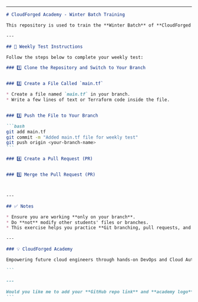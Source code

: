 

---

````markdown
# CloudForged Academy - Winter Batch Training

This repository is used to train the **Winter Batch** of **CloudForged Academy**.

---

## 📘 Weekly Test Instructions

Follow the steps below to complete your weekly test:

### 1️⃣ Clone the Repository and Switch to Your Branch


### 2️⃣ Create a File Called `main.tf`

* Create a file named `main.tf` in your branch.
* Write a few lines of text or Terraform code inside the file.


### 3️⃣ Push the File to Your Branch

```bash
git add main.tf
git commit -m "Added main.tf file for weekly test"
git push origin <your-branch-name>
```

### 4️⃣ Create a Pull Request (PR)


### 5️⃣ Merge the Pull Request (PR)



---

## ✅ Notes

* Ensure you are working **only on your branch**.
* Do **not** modify other students' files or branches.
* This exercise helps you practice **Git branching, pull requests, and collaboration** on GitHub.

---

### 💡 CloudForged Academy

Empowering future cloud engineers through hands-on DevOps and Cloud Automation training.

```

---

Would you like me to add your **GitHub repo link** and **academy logo** (if available) to the top of the README for a professional look?
```
